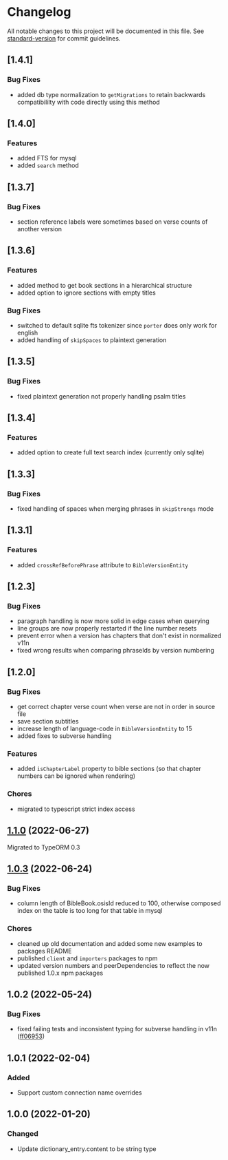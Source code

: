 # Changelog

All notable changes to this project will be documented in this file. See [standard-version](https://github.com/conventional-changelog/standard-version) for commit guidelines.

## [1.4.1]

### Bug Fixes

-   added db type normalization to `getMigrations` to retain backwards compatibililty with code directly using this method

## [1.4.0]

### Features

-   added FTS for mysql
-   added `search` method

## [1.3.7]

### Bug Fixes

-   section reference labels were sometimes based on verse counts of another version

## [1.3.6]

### Features

-   added method to get book sections in a hierarchical structure
-   added option to ignore sections with empty titles

### Bug Fixes

-   switched to default sqlite fts tokenizer since `porter` does only work for english
-   added handling of `skipSpaces` to plaintext generation

## [1.3.5]

### Bug Fixes

-   fixed plaintext generation not properly handling psalm titles

## [1.3.4]

### Features

-   added option to create full text search index (currently only sqlite)

## [1.3.3]

### Bug Fixes

-   fixed handling of spaces when merging phrases in `skipStrongs` mode

## [1.3.1]

### Features

-   added `crossRefBeforePhrase` attribute to `BibleVersionEntity`

## [1.2.3]

### Bug Fixes

-   paragraph handling is now more solid in edge cases when querying
-   line groups are now properly restarted if the line number resets
-   prevent error when a version has chapters that don't exist in normalized v11n
-   fixed wrong results when comparing phraseIds by version numbering

## [1.2.0]

### Bug Fixes

-   get correct chapter verse count when verse are not in order in source file
-   save section subtitles
-   increase length of language-code in `BibleVersionEntity` to 15
-   added fixes to subverse handling

### Features

-   added `isChapterLabel` property to bible sections (so that chapter numbers can be ignored when rendering)

### Chores

-   migrated to typescript strict index access

## [1.1.0](https://github.com/STEPBible/BibleEngine/compare/v1.0.3...v1.1.0) (2022-06-27)

Migrated to TypeORM 0.3

## [1.0.3](https://github.com/STEPBible/BibleEngine/compare/v1.0.2...v1.0.3) (2022-06-24)

### Bug Fixes

-   column length of BibleBook.osisId reduced to 100, otherwise composed index on the table is too long for that table in mysql

### Chores

-   cleaned up old documentation and added some new examples to packages README
-   published `client` and `importers` packages to npm
-   updated version numbers and peerDependencies to reflect the now published 1.0.x npm packages

## 1.0.2 (2022-05-24)

### Bug Fixes

-   fixed failing tests and inconsistent typing for subverse handling in v11n ([ff06953](https://github.com/STEPBible/BibleEngine/commit/ff06953ac01c8b71a8c9f60cd804f483a9240e21))

## 1.0.1 (2022-02-04)

### Added

-   Support custom connection name overrides

## 1.0.0 (2022-01-20)

### Changed

-   Update dictionary_entry.content to be string type

